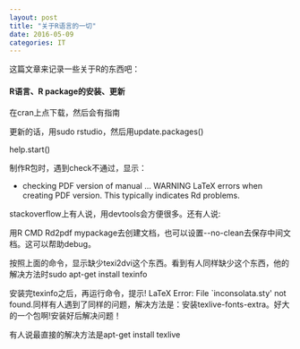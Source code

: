 ```yaml
---
layout: post
title: "关于R语言的一切"
date: 2016-05-09 
categories: IT
---
```



这篇文章来记录一些关于R的东西吧：

#### R语言、R package的安装、更新

在cran上点下载，然后会有指南

更新的话，用sudo rstudio，然后用update.packages()


help.start()


制作R包时，遇到check不通过，显示：
* checking PDF version of manual ... WARNING
LaTeX errors when creating PDF version.
This typically indicates Rd problems.

stackoverflow上有人说，用devtools会方便很多。还有人说:

用R CMD Rd2pdf mypackage去创建文档，也可以设置--no-clean去保存中间文档。这可以帮助debug。

按照上面的命令，显示缺少texi2dvi这个东西。看到有人同样缺少这个东西，他的解决方法时sudo apt-get install texinfo

安装完texinfo之后，再运行命令，提示! LaTeX Error: File `inconsolata.sty' not found.同样有人遇到了同样的问题，解决方法是：安装texlive-fonts-extra。好大的一个包啊!安装好后解决问题！


有人说最直接的解决方法是apt-get install texlive
